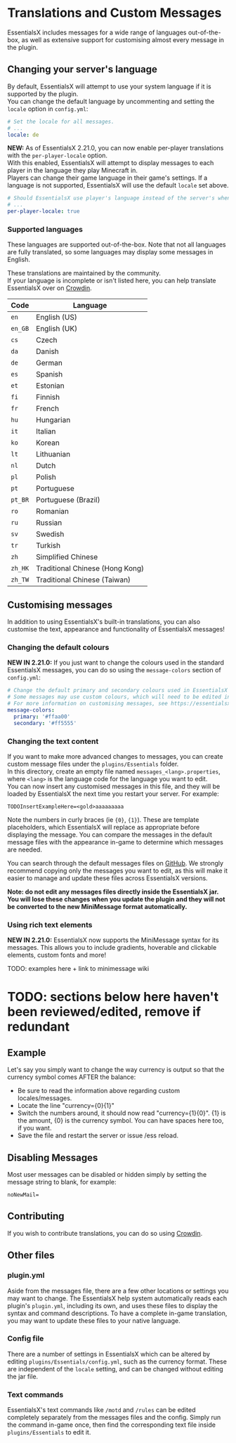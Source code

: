 # Translations and Custom Messages

EssentialsX includes messages for a wide range of languages out-of-the-box, as well as extensive support for customising almost every message in the plugin.

## Changing your server's language

By default, EssentialsX will attempt to use your system language if it is supported by the plugin.  
You can change the default language by uncommenting and setting the `locale` option in `config.yml`:

```yaml
# Set the locale for all messages.
# ...
locale: de
```

**NEW:** As of EssentialsX 2.21.0, you can now enable per-player translations with the `per-player-locale` option.  
With this enabled, EssentialsX will attempt to display messages to each player in the language they play Minecraft in.  
Players can change their game language in their game's settings. If a language is not supported, EssentialsX will use the default `locale` set above.

```yaml
# Should EssentialsX use player's language instead of the server's when sending messages?
# ...
per-player-locale: true
```

### Supported languages

These languages are supported out-of-the-box. Note that not all languages are fully translated, so some languages may display some messages in English.  

These translations are maintained by the community.  
If your language is incomplete or isn't listed here, you can help translate EssentialsX over on [Crowdin](https://translate.essentialsx.net/).

| Code    | Language                        |
|---------|---------------------------------|
| `en`    | English (US)                    |
| `en_GB` | English (UK)                    |
| `cs`    | Czech                           |
| `da`    | Danish                          |
| `de`    | German                          |
| `es`    | Spanish                         |
| `et`    | Estonian                        |
| `fi`    | Finnish                         |
| `fr`    | French                          |
| `hu`    | Hungarian                       |
| `it`    | Italian                         |
| `ko`    | Korean                          |
| `lt`    | Lithuanian                      |
| `nl`    | Dutch                           |
| `pl`    | Polish                          |
| `pt`    | Portuguese                      |
| `pt_BR` | Portuguese (Brazil)             |
| `ro`    | Romanian                        |
| `ru`    | Russian                         |
| `sv`    | Swedish                         |
| `tr`    | Turkish                         |
| `zh`    | Simplified Chinese              |
| `zh_HK` | Traditional Chinese (Hong Kong) |
| `zh_TW` | Traditional Chinese (Taiwan)    |

## Customising messages

In addition to using EssentialsX's built-in translations, you can also customise the text, appearance and functionality of EssentialsX messages!

### Changing the default colours

**NEW IN 2.21.0:** If you just want to change the colours used in the standard EssentialsX messages, you can do so using the `message-colors` section of `config.yml`:

```yaml
# Change the default primary and secondary colours used in EssentialsX messages.
# Some messages may use custom colours, which will need to be edited in the appropriate message files.
# For more information on customising messages, see https://essentialsx.net/wiki/Locale.html
message-colors:
  primary: '#ffaa00'
  secondary: '#ff5555'
```

### Changing the text content

If you want to make more advanced changes to messages, you can create custom message files under the `plugins/Essentials` folder.  
In this directory, create an empty file named `messages_<lang>.properties`, where `<lang>` is the language code for the language you want to edit.  
You can now insert any customised messages in this file, and they will be loaded by EssentialsX the next time you restart your server. For example:

```properties
TODOInsertExampleHere=<gold>aaaaaaaaa
```

Note the numbers in curly braces (ie `{0}`, `{1}`). These are template placeholders, which EssentialsX will replace as appropriate before displaying the message. You can compare the messages in the default message files with the appearance in-game to determine which messages are needed.

You can search through the default messages files on [GitHub](https://github.com/EssentialsX/Essentials/tree/2.x/Essentials/src/main/resources). We strongly recommend copying only the messages you want to edit, as this will make it easier to manage and update these files across EssentialsX versions.

**Note: do not edit any messages files directly inside the EssentialsX jar. You will lose these changes when you update the plugin and they will not be converted to the new MiniMessage format automatically.**

### Using rich text elements

**NEW IN 2.21.0:** EssentialsX now supports the MiniMessage syntax for its messages. This allows you to include gradients, hoverable and clickable elements, custom fonts and more!

TODO: examples here + link to minimessage wiki

# TODO: sections below here haven't been reviewed/edited, remove if redundant

## Example

Let's say you simply want to change the way currency is output so that the currency symbol comes AFTER the balance:

- Be sure to read the information above regarding custom locales/messages.
- Locate the line "currency={0}{1}"
- Switch the numbers around, it should now read "currency={1}{0}". {1} is the amount, {0} is the currency symbol. You can have spaces here too, if you want.
- Save the file and restart the server or issue /ess reload.

## Disabling Messages

Most user messages can be disabled or hidden simply by setting the message string to blank, for example:

```properties
noNewMail=
```

## Contributing

If you wish to contribute translations, you can do so using [Crowdin](https://crowdin.com/project/essentialsx-official).

## Other files

### plugin.yml

Aside from the messages file, there are a few other locations or settings you may want to change. The EssentialsX help system automatically reads each plugin's `plugin.yml`, including its own, and uses these files to display the syntax and command descriptions. To have a complete in-game translation, you may want to update these files to your native language.

### Config file

There are a number of settings in EssentialsX which can be altered by editing `plugins/Essentials/config.yml`, such as the currency format. These are independent of the `locale` setting, and can be changed without editing the jar file.

### Text commands

EssentialsX's text commands like `/motd` and `/rules` can be edited completely separately from the messages files and the config. Simply run the command in-game once, then find the corresponding text file inside `plugins/Essentials` to edit it.
